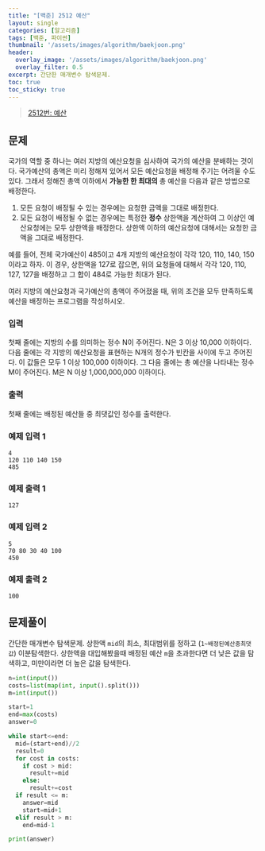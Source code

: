 ```yaml
---
title: "[백준] 2512 예산"
layout: single
categories: [알고리즘]
tags: [백준, 파이썬]
thumbnail: '/assets/images/algorithm/baekjoon.png'
header:
  overlay_image: '/assets/images/algorithm/baekjoon.png'
  overlay_filter: 0.5
excerpt: 간단한 매개변수 탐색문제.
toc: true
toc_sticky: true
---
```


> [2512번: 예산](https://www.acmicpc.net/problem/2512)
>

## 문제

국가의 역할 중 하나는 여러 지방의 예산요청을 심사하여 국가의 예산을 분배하는 것이다. 국가예산의 총액은 미리 정해져 있어서 모든 예산요청을 배정해 주기는 어려울 수도 있다. 그래서 정해진 총액 이하에서 **가능한 한 최대의** 총 예산을 다음과 같은 방법으로 배정한다.

1. 모든 요청이 배정될 수 있는 경우에는 요청한 금액을 그대로 배정한다.
2. 모든 요청이 배정될 수 없는 경우에는 특정한 **정수** 상한액을 계산하여 그 이상인 예산요청에는 모두 상한액을 배정한다. 상한액 이하의 예산요청에 대해서는 요청한 금액을 그대로 배정한다.

예를 들어, 전체 국가예산이 485이고 4개 지방의 예산요청이 각각 120, 110, 140, 150이라고 하자. 이 경우, 상한액을 127로 잡으면, 위의 요청들에 대해서 각각 120, 110, 127, 127을 배정하고 그 합이 484로 가능한 최대가 된다.

여러 지방의 예산요청과 국가예산의 총액이 주어졌을 때, 위의 조건을 모두 만족하도록 예산을 배정하는 프로그램을 작성하시오.

### 입력

첫째 줄에는 지방의 수를 의미하는 정수 N이 주어진다. N은 3 이상 10,000 이하이다. 다음 줄에는 각 지방의 예산요청을 표현하는 N개의 정수가 빈칸을 사이에 두고 주어진다. 이 값들은 모두 1 이상 100,000 이하이다. 그 다음 줄에는 총 예산을 나타내는 정수 M이 주어진다. M은 N 이상 1,000,000,000 이하이다.

### 출력

첫째 줄에는 배정된 예산들 중 최댓값인 정수를 출력한다.

### 예제 입력 1

```
4
120 110 140 150
485
```

### 예제 출력 1

```
127

```

### 예제 입력 2

```
5
70 80 30 40 100
450

```

### 예제 출력 2

```
100
```

## 문제풀이

간단한 매개변수 탐색문제. 상한액 `mid`의 최소, 최대범위를 정하고 (`1~배정된예산중최댓값`) 이분탐색한다. 상한액을 대입해봤을때 배정된 예산 `m`을 초과한다면 더 낮은 값을 탐색하고, 미만이라면 더 높은 값을 탐색한다.

```python
n=int(input())
costs=list(map(int, input().split()))
m=int(input())

start=1
end=max(costs)
answer=0

while start<=end:
  mid=(start+end)//2
  result=0
  for cost in costs:
    if cost > mid:
      result+=mid
    else:
      result+=cost
  if result <= m:
    answer=mid
    start=mid+1
  elif result > m:
    end=mid-1

print(answer)
```
